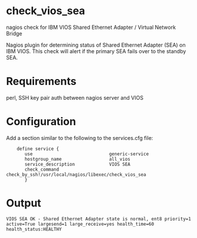 # check_vios_sea
nagios check for IBM VIOS Shared Ethernet Adapter / Virtual Network Bridge

Nagios plugin for determining status of Shared Ethernet Adapter (SEA) on IBM VIOS.  This check will alert if the primary SEA fails over to the standby SEA.

# Requirements
perl, SSH key pair auth between nagios server and VIOS 

# Configuration
Add a section similar to the following to the services.cfg file:
```
    define service {
       use                             generic-service
       hostgroup_name                  all_vios
       service_description             VIOS SEA
       check_command                   check_by_ssh!/usr/local/nagios/libexec/check_vios_sea
       }
```

# Output
```
VIOS SEA OK - Shared Ethernet Adapter state is normal, ent8 priority=1 active=True largesend=1 large_receive=yes health_time=60 health_status:HEALTHY
```
